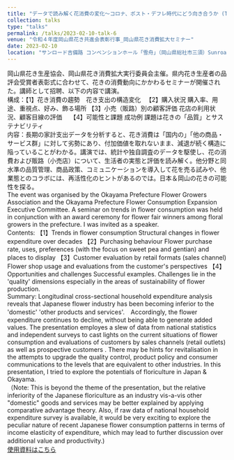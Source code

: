 ```yaml
---
title: "データで読み解く花消費の変化～コロナ、ポスト・デフレ時代にどう向き合うか (The changing phase of flower consumption seen through the time-series data - how to face the post-corona post-deflation era)"
collection: talks
type: "talks"
permalink: /talks/2023-02-10-talk-6
venue: "令和４年度岡山県花き共進会表彰行事_岡山県花き消費拡大セミナー"
date: 2023-02-10
location: "サンロード吉備路 コンベンションホール「雪舟」（岡山県総社市三須）Sunroad Kibiji, Sojya, Okayama pref, Japan"
---
```


岡山県花き生産協会、岡山県花き消費拡大実行委員会主催。県内花き生産者の品評会受賞者表彰式に合わせて、花きの消費動向にかかわるセミナーが開催された。講師として招聘、以下の内容で講演。  
構成：【1】花き消費の趨勢　花き支出の構造変化 　【2】購入状況  購入率、用途、重視点、好み、飾る場所  【3】小売（販路）別の顧客評価  花店の利用状況、顧客目線の評価　 【4】可能性と課題 成功例  課題は花きの「品質」とサステナビリティ  
内容：長期の家計支出データを分析すると、花き消費は「国内の」「他の商品・サービス群」に対して劣勢にあり、付加価値を取れないまま、減退が続く構造に陥っていることがわかる。講演では、統計や独自調査のデータを駆使し、花の消費および販路（小売店）について、生活者の実態と評価を読み解く。他分野と同水準の品質管理、商品政策、コミュニケーションを導入して花を売る試みや、他業態とのコラボには、再活性化のヒントがあるのでは。日本＆岡山の花きの可能性を探る。  
The event was organised by the Okayama Prefecture Flower Growers Association and the Okayama Prefecture Flower Consumption Expansion Executive Committee. A seminar on trends in flower consumption was held in conjunction with an award ceremony for flower fair winners among floral growers in the prefecture. I was invited as a speaker.  
Contents: 【1】Trends in flower consumption  Structural changes in flower expenditure over decades   【2】Purchasing behaviour  Flower purchase rate, uses, preferences (with the focus on sweet pea and gentian) and places to display   【3】Customer evaluation by retail formats (sales channel)   Flower shop usage and evaluations from the customer's perspectives   【4】Opportunities and challenges   Successful examples. Challenges lie in the 'quality' dimensions especially in the areas of sustainability of flower production.  
Summary: Longitudinal cross-sectional household expenditure analysis reveals that Japanese flower industry has been becoming inferior to the 'domestic' 'other products and services'.　Accordingly, the flower expenditure continues to decline, without being able to generate added values.  The presentation employes a slew of data from national statistics and independent surveys to cast lights on the current situations of flower consumption and evaluations of customers by sales channels (retail outlets) as well as prospective customers . There may be hints for revitalisation in the attempts to upgrade the quality control, product policy and consumer communications to the levels that are equivalent to other industries.  In this presentation, I tried to explore the potentials of floriculture in Japan & Okayama.   
（Note: This is beyond the theme of the presentation, but the relative inferiority of the Japanese floriculture as an industry vis-a-vis other "domestic" goods and services may be better explained by applying comparative advantage theory.  Also, if raw data of national household expenditure survey is available, it would be very exciting to explore the peculiar nature of recent Japanese flower consumption patterns in terms of income elasticity of expenditure, which may lead to further discussion over  additional value and productivity.)　  
[使用資料はこちら](http://dx.doi.org/10.13140/RG.2.2.16282.31689)  


